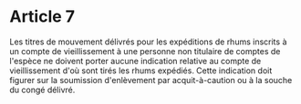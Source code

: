# Article 7

Les titres de mouvement délivrés pour les expéditions de rhums inscrits à un compte de vieillissement à une personne non titulaire de comptes de l'espèce ne doivent porter aucune indication relative au compte de vieillissement d'où sont tirés les rhums expédiés. Cette indication doit figurer sur la soumission d'enlèvement par acquit-à-caution ou à la souche du congé délivré.

